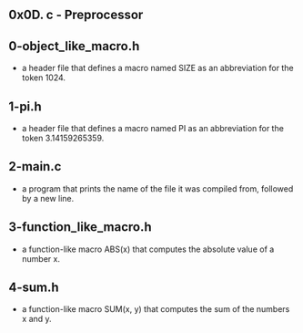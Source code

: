 ## 0x0D. c - Preprocessor

## 0-object_like_macro.h
* a header file that defines a macro named SIZE as an abbreviation for the token 1024. 

## 1-pi.h
* a header file that defines a macro named PI as an abbreviation for the token 3.14159265359.

## 2-main.c
* a program that prints the name of the file it was compiled from, followed by a new line.

## 3-function_like_macro.h
* a function-like macro ABS(x) that computes the absolute value of a number x.

## 4-sum.h
* a function-like macro SUM(x, y) that computes the sum of the numbers x and y.
